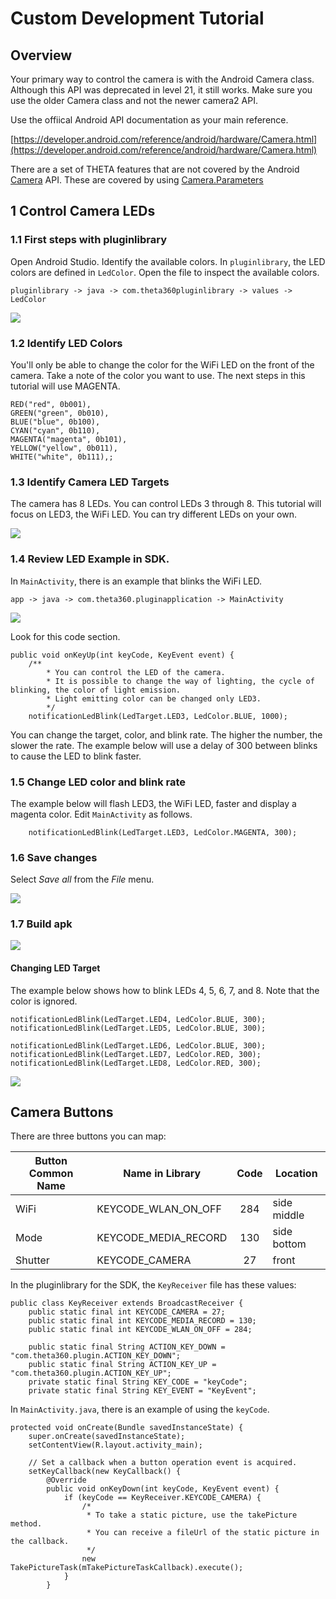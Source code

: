 # Custom Development Tutorial

## Overview

Your primary way to control the camera is with the Android Camera class. Although this API was
deprecated in level 21, it still works. Make sure you use the older Camera class and not
the newer camera2 API.

Use the offiical Android API documentation as your main reference.

[https://developer.android.com/reference/android/hardware/Camera.html](https://developer.android.com/reference/android/hardware/Camera.html)


There are a set of THETA features that are not covered by the Android 
[Camera](https://developer.android.com/reference/android/hardware/Camera.html)
API. These are covered by using 
[Camera.Parameters](https://developer.android.com/reference/android/hardware/Camera.Parameters.html)


## 1 Control Camera LEDs

### 1.1 First steps with pluginlibrary

Open Android Studio. Identify the available colors. In `pluginlibrary`, the LED colors are defined in `LedColor`. Open
the file to inspect the available colors.

    pluginlibrary -> java -> com.theta360pluginlibrary -> values -> LedColor

![](img/custom/led/led-colors.png)

### 1.2 Identify LED Colors

You'll only be able to change the color for the WiFi LED on the front of the camera.  Take a note of the color
you want to use. The next steps in this tutorial will use MAGENTA.

    RED("red", 0b001),
    GREEN("green", 0b010),
    BLUE("blue", 0b100),
    CYAN("cyan", 0b110),
    MAGENTA("magenta", 0b101),
    YELLOW("yellow", 0b011),
    WHITE("white", 0b111),;

### 1.3 Identify Camera LED Targets

The camera has 8 LEDs. You can control LEDs 3 through 8.
This tutorial will focus on LED3, the WiFi LED. You can try different LEDs
on your own. 

![](img/custom/led-all.png)

### 1.4 Review LED Example in SDK.

In `MainActivity`, there is an example that blinks the WiFi LED.

    app -> java -> com.theta360.pluginapplication -> MainActivity

![](img/custom/led/mainActivity.png)

Look for this code section.

    public void onKeyUp(int keyCode, KeyEvent event) {
        /**
            * You can control the LED of the camera.
            * It is possible to change the way of lighting, the cycle of blinking, the color of light emission.
            * Light emitting color can be changed only LED3.
            */
        notificationLedBlink(LedTarget.LED3, LedColor.BLUE, 1000);

You can change the target, color, and blink rate. The higher the number, the slower the rate.
The example below will use a delay of 300 between blinks to cause the LED to blink faster.

### 1.5 Change LED color and blink rate

The example below will flash LED3, the WiFi LED, faster and display
a magenta color.  Edit `MainActivity` as follows.

        notificationLedBlink(LedTarget.LED3, LedColor.MAGENTA, 300);

### 1.6 Save changes

Select *Save all* from the *File* menu. 

![](img/custom/led/saveAll.png)

### 1.7 Build apk 


![](img/custom/led/magenta-led.png)

#### Changing LED Target

The example below shows how to blink LEDs 4, 5, 6, 7, and 8. Note that the
color is ignored.

    notificationLedBlink(LedTarget.LED4, LedColor.BLUE, 300);
    notificationLedBlink(LedTarget.LED5, LedColor.BLUE, 300);

    notificationLedBlink(LedTarget.LED6, LedColor.BLUE, 300);
    notificationLedBlink(LedTarget.LED7, LedColor.RED, 300);
    notificationLedBlink(LedTarget.LED8, LedColor.RED, 300);

![](img/custom/led/led-4-8.png)

## Camera Buttons


There are three buttons you can map:

| Button Common Name | Name in Library | Code | Location |
| ------------------ | ------------------- |:----:| -------- |
| WiFi               | KEYCODE_WLAN_ON_OFF | 284  | side middle |
| Mode               | KEYCODE_MEDIA_RECORD | 130  | side bottom |
| Shutter            | KEYCODE_CAMERA | 27   | front       |

In the pluginlibrary for the SDK, the `KeyReceiver` file has these values:

    public class KeyReceiver extends BroadcastReceiver {
        public static final int KEYCODE_CAMERA = 27;
        public static final int KEYCODE_MEDIA_RECORD = 130;
        public static final int KEYCODE_WLAN_ON_OFF = 284;

        public static final String ACTION_KEY_DOWN = "com.theta360.plugin.ACTION_KEY_DOWN";
        public static final String ACTION_KEY_UP = "com.theta360.plugin.ACTION_KEY_UP";
        private static final String KEY_CODE = "keyCode";
        private static final String KEY_EVENT = "KeyEvent";

In `MainActivity.java`, there is an example of using the `keyCode`.

    protected void onCreate(Bundle savedInstanceState) {
        super.onCreate(savedInstanceState);
        setContentView(R.layout.activity_main);

        // Set a callback when a button operation event is acquired.
        setKeyCallback(new KeyCallback() {
            @Override
            public void onKeyDown(int keyCode, KeyEvent event) {
                if (keyCode == KeyReceiver.KEYCODE_CAMERA) {
                    /*
                     * To take a static picture, use the takePicture method.
                     * You can receive a fileUrl of the static picture in the callback.
                     */
                    new TakePictureTask(mTakePictureTaskCallback).execute();
                }
            }


